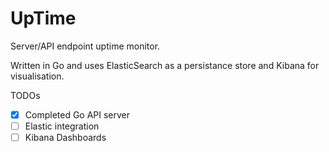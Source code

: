 # UpTime

Server/API endpoint uptime monitor.

Written in Go and uses ElasticSearch as a persistance store and Kibana for visualisation.

TODOs
- [x] Completed Go API server
- [ ] Elastic integration
- [ ] Kibana Dashboards